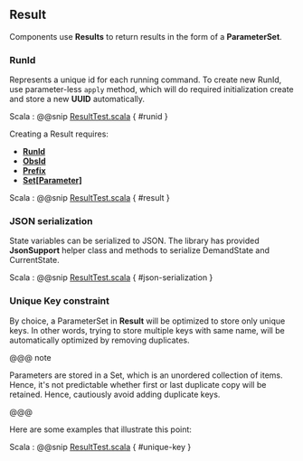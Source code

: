 ## Result

Components use **Results** to return results in the form of a **ParameterSet**. 

### RunId

Represents a unique id for each running command. To create new RunId, use parameter-less `apply` method, which will do required initialization create and store a new **UUID** automatically.

Scala
:   @@snip [ResultTest.scala](../../../../../examples/src/test/scala/csw/services/messages/ResultTest.scala) { #runid }

Creating a Result requires:

 * **[RunId](result.html)**
 * **[ObsId](commands.html#ObsId)**
 * **[Prefix](commands.html#Prefix)**
 * **[Set[Parameter]](keys-parameters.html)**

Scala
:   @@snip [ResultTest.scala](../../../../../examples/src/test/scala/csw/services/messages/ResultTest.scala) { #result }

### JSON serialization
State variables can be serialized to JSON. The library has provided **JsonSupport** helper class and methods to serialize DemandState and CurrentState.

Scala
:   @@snip [ResultTest.scala](../../../../../examples/src/test/scala/csw/services/messages/ResultTest.scala) { #json-serialization }

### Unique Key constraint

By choice, a ParameterSet in **Result** will be optimized to store only unique keys. In other words, trying to store multiple keys with same name, will be automatically optimized by removing duplicates.

@@@ note

Parameters are stored in a Set, which is an unordered collection of items. Hence, it's not predictable whether first or last duplicate copy will be retained. Hence, cautiously avoid adding duplicate keys.

@@@    

Here are some examples that illustrate this point:

Scala
:   @@snip [ResultTest.scala](../../../../../examples/src/test/scala/csw/services/messages/ResultTest.scala) { #unique-key }
